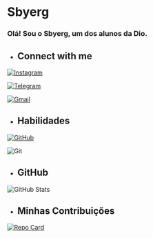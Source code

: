 # Sbyerg
### Olá! Sou o Sbyerg, um dos alunos da Dio.
- ## Connect with me
[![Instagram](https://img.shields.io/badge/-Instagram-FFA500?style=for-the-badge&logo=instagram&logoColor=white)](https://www.instagram.com/SEUUSERNAME/)

[![Telegram](https://img.shields.io/badge/Telegram-FFA500?style=for-the-badge&logo=telegram&logoColor=FFF)](https://t.me/SEUUSERNAME)

[![Gmail](https://img.shields.io/badge/Gmail-FFA500?style=for-the-badge&logo=gmail&logoColor=white)](mailto:SEUGMAIL)
- ## Habilidades
[![GitHub](https://img.shields.io/badge/GitHub-FFA500?style=for-the-badge&logo=github&logoColor=white)](https://github.com/SEUUSERNAME)

![Git](https://img.shields.io/badge/GIT-FFA500?style=for-the-badge&logo=git&logoColor=white)

- ## GitHub
![GitHub Stats](https://github-readme-stats.vercel.app/api?username=Sbyerg&theme=transparent&bg_color=000&border_color=30A3DC&show_icons=true&icon_color=FFF&title_color=FFA500&text_color=FFF)
- ## Minhas Contribuições

[![Repo Card](https://github-readme-stats.vercel.app/api/pin/?username=Sbyerg&repo=dio-lab-open-source&bg_color=000&border_color=30A3DC&show_icons=true&icon_color=FFA500&title_color=FFA500&text_color=FFF)](https://github.com/SEUUSERNAME/SEUREPOSITORIO)


